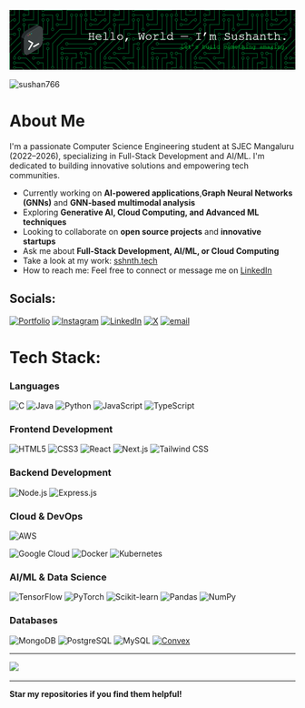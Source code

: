 



![Cover Image](https://github.com/SushAN766/SushAN766/blob/main/github-header-image%20.png)

<p align="left"> <img src="https://komarev.com/ghpvc/?username=sushan766&label=Profile%20views&color=0e75b6&style=flat" alt="sushan766" /> </p>



# About Me

I'm a passionate Computer Science Engineering student at SJEC Mangaluru (2022–2026), specializing in Full-Stack Development and AI/ML. I'm dedicated to building innovative solutions and empowering tech communities.

<!-- -  My current focus is on developing smart, scalable **web applications** and exploring the world of **AI**
-  I'm actively learning **GoLang** and strengthening my expertise in **full-stack development**
-  I thrive on solving complex problems and experimenting with new tools, frameworks, and ideas
-  Take a look at my work: [sushanth.com](https://portfolio-site-gray-chi.vercel.app/)
-  Feel free to reach out if you want to talk **React**, **Node.js**, or **Java**
-  Drop me an email: **sushanthbs766@gmail.com** */} -->

-  Currently working on **AI-powered applications**,**Graph Neural Networks (GNNs)** and **GNN-based multimodal analysis**  
-  Exploring **Generative AI, Cloud Computing, and Advanced ML techniques**  
-  Looking to collaborate on **open source projects** and **innovative startups**  
-  Ask me about **Full-Stack Development, AI/ML, or Cloud Computing**
-  Take a look at my work: [sshnth.tech](https://www.sshnth.tech) 
-  How to reach me: Feel free to connect or message me on [LinkedIn](https://www.linkedin.com/in/sshnth)  
  




## Socials:
[![Portfolio](https://img.shields.io/badge/Portfolio-Visit-blue?style=for-the-badge&logo=About.me&logoColor=white)](https://www.sshnth.tech)
[![Instagram](https://img.shields.io/badge/Instagram-%23E4405F.svg?logo=Instagram&logoColor=white)](https://www.instagram.com/_sushanth_bs_/) [![LinkedIn](https://img.shields.io/badge/LinkedIn-%230077B5.svg?logo=linkedin&logoColor=white)](https://www.linkedin.com/in/sshnth/) [![X](https://img.shields.io/badge/X-black.svg?logo=X&logoColor=white)](https://x.com/https://x.com/ssnthbs) [![email](https://img.shields.io/badge/Email-D14836?logo=gmail&logoColor=white)](mailto:sushanthbs766@gmail.com) 

# Tech Stack:
### Languages
![C](https://img.shields.io/badge/C-00599C?style=for-the-badge&logo=c&logoColor=white)
![Java](https://img.shields.io/badge/Java-F89820?style=for-the-badge&logo=java&logoColor=white)
![Python](https://img.shields.io/badge/Python-3776AB?style=for-the-badge&logo=python&logoColor=white)
![JavaScript](https://img.shields.io/badge/JavaScript-F7DF1E?style=for-the-badge&logo=javascript&logoColor=black)
![TypeScript](https://img.shields.io/badge/TypeScript-007ACC?style=for-the-badge&logo=typescript&logoColor=white)

### Frontend Development
![HTML5](https://img.shields.io/badge/HTML5-E34F26?style=for-the-badge&logo=html5&logoColor=white)
![CSS3](https://img.shields.io/badge/CSS3-1572B6?style=for-the-badge&logo=css3&logoColor=white)
![React](https://img.shields.io/badge/React-61DAFB?style=for-the-badge&logo=react&logoColor=black)
![Next.js](https://img.shields.io/badge/Next.js-000000?style=for-the-badge&logo=next.js&logoColor=white)
![Tailwind CSS](https://img.shields.io/badge/Tailwind_CSS-38B2AC?style=for-the-badge&logo=tailwind-css&logoColor=white)

### Backend Development
![Node.js](https://img.shields.io/badge/Node.js-339933?style=for-the-badge&logo=node.js&logoColor=white)
![Express.js](https://img.shields.io/badge/Express.js-000000?style=for-the-badge)

### Cloud & DevOps
![AWS](https://img.shields.io/badge/AWS-232F3E?style=for-the-badge&logo=amazon-aws&logoColor=white)
<!--![Microsoft Azure](https://img.shields.io/badge/Microsoft_Azure-0078D4?style=for-the-badge&logo=microsoft-azure&logoColor=white)-->
![Google Cloud](https://img.shields.io/badge/Google_Cloud-4285F4?style=for-the-badge&logo=google-cloud&logoColor=white)
![Docker](https://img.shields.io/badge/Docker-2496ED?style=for-the-badge&logo=docker&logoColor=white)
![Kubernetes](https://img.shields.io/badge/Kubernetes-326CE5?style=for-the-badge&logo=kubernetes&logoColor=white)

### AI/ML & Data Science
![TensorFlow](https://img.shields.io/badge/TensorFlow-FF6F00?style=for-the-badge&logo=tensorflow&logoColor=white)
![PyTorch](https://img.shields.io/badge/PyTorch-EE4C2C?style=for-the-badge&logo=PyTorch&logoColor=white)
![Scikit-learn](https://img.shields.io/badge/Scikit--Learn-F7931E?style=for-the-badge&logo=scikit-learn&logoColor=white)
![Pandas](https://img.shields.io/badge/Pandas-150458?style=for-the-badge&logo=pandas&logoColor=white)
![NumPy](https://img.shields.io/badge/NumPy-013243?style=for-the-badge&logo=numpy&logoColor=white)

### Databases
![MongoDB](https://img.shields.io/badge/MongoDB-47A248?style=for-the-badge&logo=mongodb&logoColor=white)
![PostgreSQL](https://img.shields.io/badge/PostgreSQL-316192?style=for-the-badge&logo=postgresql&logoColor=white)
![MySQL](https://img.shields.io/badge/MySQL-4479A1?style=for-the-badge&logo=mysql&logoColor=white)
[![Convex](https://img.shields.io/badge/Convex-000000?style=for-the-badge&logo=convex&logoColor=white)](https://convex.dev)



<!--# GitHub Stats:
![](https://github-readme-stats.vercel.app/api?username=SushAN766&theme=dark&hide_border=false&include_all_commits=false&count_private=false)<br/>
![](https://nirzak-streak-stats.vercel.app/?user=SushAN766&theme=dark&hide_border=false)<br/>
![](https://github-readme-stats.vercel.app/api/top-langs/?username=SushAN766&theme=dark&hide_border=false&include_all_commits=false&count_private=false&layout=compact)-->

---
[![](https://visitcount.itsvg.in/api?id=SushAN766&icon=0&color=0)](https://visitcount.itsvg.in)





<!--# Let’s Build Together  
Open to collaborations, creative tech ideas, or just chatting about cool projects! If you're working on something exciting or want to connect over code, feel free to reach out! -->

---

 **Star my repositories if you find them helpful!**



<!-- Proudly created with GPRM ( https://gprm.itsvg.in ) -->
